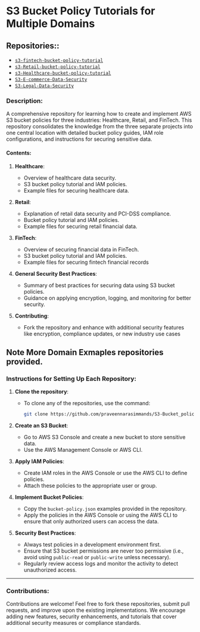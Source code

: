# S3 Bucket Policy Tutorials for Multiple Domains


## **Repositories:**: 

- [`s3-fintech-bucket-policy-tutorial`](https://github.com/praveennarasimmands/S3-FinTech-Data-Security)
- [`s3-Retail-bucket-policy-tutorial`](https://github.com/praveennarasimmands/S3-Retail-Data-Security)
- [`s3-Healthcare-bucket-policy-tutorial`](https://github.com/praveennarasimmands/s3-healthcare-data-security)
- [`S3-E-commerce-Data-Security`](https://github.com/praveennarasimmands/S3-E-commerce-Data-Security)
- [`S3-Legal-Data-Security`](https://github.com/praveennarasimmands/S3-Legal-Data-Security)



### **Description**:
A comprehensive repository for learning how to create and implement AWS S3 bucket policies for three industries: Healthcare, Retail, and FinTech. This repository consolidates the knowledge from the three separate projects into one central location with detailed bucket policy guides, IAM role configurations, and instructions for securing sensitive data.

#### **Contents**:
1. **Healthcare**:
   - Overview of healthcare data security.
   - S3 bucket policy tutorial and IAM policies.
   - Example files for securing healthcare data.

2. **Retail**:
   - Explanation of retail data security and PCI-DSS compliance.
   - Bucket policy tutorial and IAM policies.
   - Example files for securing retail financial data.

3. **FinTech**:
   - Overview of securing financial data in FinTech.
   - S3 bucket policy tutorial and IAM policies.
   - Example files for securing fintech financial records

4. **General Security Best Practices**:
   - Summary of best practices for securing data using S3 bucket policies.
   - Guidance on applying encryption, logging, and monitoring for better security.

5. **Contributing**:
   - Fork the repository and enhance with additional security features like encryption, compliance updates, or new industry use cases

**Note** More Domain Exmaples repositories provided.
---

### Instructions for Setting Up Each Repository:

1. **Clone the repository**:
   - To clone any of the repositories, use the command:
     ```bash
     git clone https://github.com/praveennarasimmands/S3-Bucket_policy_mastery.git
     ```

2. **Create an S3 Bucket**:
   - Go to AWS S3 Console and create a new bucket to store sensitive data.
   - Use the AWS Management Console or AWS CLI.

3. **Apply IAM Policies**:
   - Create IAM roles in the AWS Console or use the AWS CLI to define policies.
   - Attach these policies to the appropriate user or group.

4. **Implement Bucket Policies**:
   - Copy the `bucket-policy.json` examples provided in the repository.
   - Apply the policies in the AWS Console or using the AWS CLI to ensure that only authorized users can access the data.

5. **Security Best Practices**:
   - Always test policies in a development environment first.
   - Ensure that S3 bucket permissions are never too permissive (i.e., avoid using `public-read` or `public-write` unless necessary).
   - Regularly review access logs and monitor the activity to detect unauthorized access.
---

### **Contributions**:
Contributions are welcome! Feel free to fork these repositories, submit pull requests, and improve upon the existing implementations. We encourage adding new features, security enhancements, and tutorials that cover additional security measures or compliance standards.
